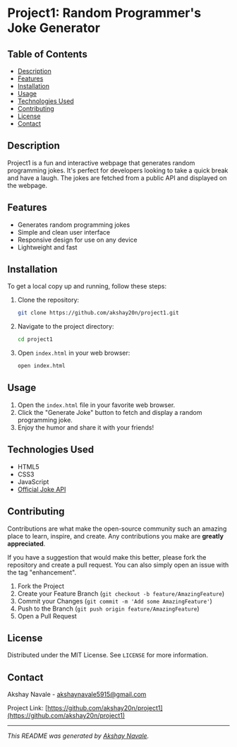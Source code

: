 # Project1: Random Programmer's Joke Generator

## Table of Contents

- [Description](#description)
- [Features](#features)
- [Installation](#installation)
- [Usage](#usage)
- [Technologies Used](#technologies-used)
- [Contributing](#contributing)
- [License](#license)
- [Contact](#contact)

## Description

Project1 is a fun and interactive webpage that generates random programming jokes. It's perfect for developers looking to take a quick break and have a laugh. The jokes are fetched from a public API and displayed on the webpage.

## Features

- Generates random programming jokes
- Simple and clean user interface
- Responsive design for use on any device
- Lightweight and fast

## Installation

To get a local copy up and running, follow these steps:

1. Clone the repository:
    ```sh
    git clone https://github.com/akshay20n/project1.git
    ```
2. Navigate to the project directory:
    ```sh
    cd project1
    ```
3. Open `index.html` in your web browser:
    ```sh
    open index.html
    ```

## Usage

1. Open the `index.html` file in your favorite web browser.
2. Click the "Generate Joke" button to fetch and display a random programming joke.
3. Enjoy the humor and share it with your friends!

## Technologies Used

- HTML5
- CSS3
- JavaScript
- [Official Joke API](https://v2.jokeapi.dev/joke/Programming?blacklistFlags=nsfw,religious,political,racist,sexist,explicit&type=single)

## Contributing

Contributions are what make the open-source community such an amazing place to learn, inspire, and create. Any contributions you make are **greatly appreciated**.

If you have a suggestion that would make this better, please fork the repository and create a pull request. You can also simply open an issue with the tag "enhancement".

1. Fork the Project
2. Create your Feature Branch (`git checkout -b feature/AmazingFeature`)
3. Commit your Changes (`git commit -m 'Add some AmazingFeature'`)
4. Push to the Branch (`git push origin feature/AmazingFeature`)
5. Open a Pull Request

## License

Distributed under the MIT License. See `LICENSE` for more information.

## Contact

Akshay Navale - [akshaynavale5915@gmail.com](mailto:akshaynavale5915@gmail.com)

Project Link: [https://github.com/akshay20n/project1](https://github.com/akshay20n/project1)

---

*This README was generated by [Akshay Navale](https://github.com/akshay20n).*
